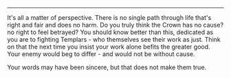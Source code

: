 
* * *

It's all a matter of perspective. There is no single path through life that's right and fair and does no harm. Do you truly think the Crown has no cause? no right to feel betrayed? You should know better than this, dedicated as you are to fighting Templars - who themselves see their work as just. Think on that the next time you insist your work alone befits the greater good. Your enemy would beg to differ - and would not be without cause.

Your words may have been sincere, but that does not make them true.
